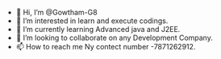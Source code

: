 - 👋 Hi, I’m @Gowtham-G8
- 👀 I’m interested in learn and execute codings.
- 🌱 I’m currently learning Advanced java and J2EE. 
- 💞️ I’m looking to collaborate on any Development Company.
- 📫 How to reach me Ny contect number -7871262912.

<!---
Gowtham-G8/Gowtham-G8 is a ✨ special ✨ repository because its `README.md` (this file) appears on your GitHub profile.
You can click the Preview link to take a look at your changes.
--->
